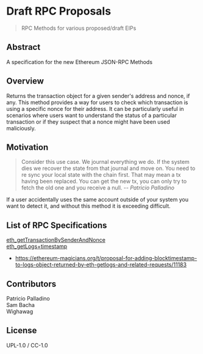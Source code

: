 # Draft RPC Proposals

> RPC Methods for various proposed/draft EIPs

## Abstract

A specification for the new Ethereum JSON-RPC Methods

## Overview

Returns the transaction object for a given sender's address and nonce, if any. This method provides a way for users to check which transaction is using a specific nonce for their address. It can be particularly useful in scenarios where users want to understand the status of a particular transaction or if they suspect that a nonce might have been used maliciously.

## Motivation

> Consider this use case. We journal everything we do. If the system dies we recover the state from that journal and move on. You need to re sync your local state with the chain first. That may mean a tx having been replaced. You can get the new tx, you can only try to fetch the old one and you receive a null. -- *Patricio Palladino*

If a user accidentally uses the same account outside of your system you want to detect it, and without this method it is exceeding difficult. 


## List of RPC Specifications

[eth_getTransactionBySenderAndNonce](./eth_getTransactionBySenderAndNonce.md)     
[eth_getLogs+timestamp](./eth_getLogs+timestamp.md)        
- https://ethereum-magicians.org/t/proposal-for-adding-blocktimestamp-to-logs-object-returned-by-eth-getlogs-and-related-requests/11183

## Contributors

Patricio Palladino    
Sam Bacha     
Wighawag

## License 

UPL-1.0 / CC-1.0


